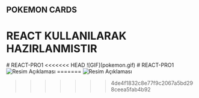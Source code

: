 ## POKEMON CARDS

  <h1>REACT KULLANILARAK HAZIRLANMISTIR</h1>
# REACT-PRO1
<<<<<<< HEAD
 ![GIF](pokemon.gif)
# REACT-PRO1
<img src="./src/pokemon.gif" alt="Resim Açıklaması" />
=======
<img src="./src/pokemon.gif" alt="Resim Açıklaması" />

>>>>>>> 4de4f1832c8e77f9c2067a5bd298ceea5fab4b92
